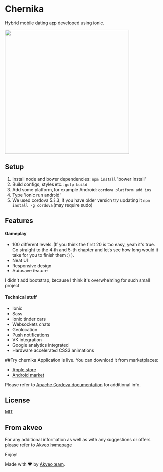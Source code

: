# Chernika
Hybrid mobile dating app developed using ionic.

<img src="http://i.imgur.com/kGrVr1R.gif" width="400">

## Setup
1. Install node and bower dependencies: `npm install` 'bower install'
2. Build configs, styles etc.: `gulp build`
3. Add some platform, for example Android: `cordova platform add ios`
4. Type 'ionic run android'
5. We used cordova 5.3.3, if you have older version try updating it `npm install -g cordova` (may require sudo)

## Features
#### Gameplay
* 100 different levels. (If you think the first 20 is too easy, yeah it's true. Go straight to the 4-th and 5-th chapter and let's see how long would it take for you to finish them :) ).
* Neat UI
* Responsive design
* Autosave feature

I didn't add bootstrap, because I think it's overwhelming for such small project

#### Technical stuff
* Ionic
* Sass
* Ionic tinder cars
* Websockets chats
* Geolocation
* Push notifications
* VK integration
* Google analytics integrated
* Hardware accelerated CSS3 animations

##Try chernika
Application is live. You can download it from marketplaces:
* [Apple store](https://itunes.apple.com/us/app/digit-square-puzzle-game/id959622726)
* [Android market](https://play.google.com/store/apps/details?id=com.flatlogic.digitsquare)

Please refer to [Apache Cordova documentation](http://cordova.apache.org/docs/en/4.0.0/) for additional info.

## License
[MIT](http://opensource.org/licenses/MIT)

## From akveo
For any additional information as well as with any suggestions or offers please refer to [Akveo homepage](http://akveo.com)

Enjoy!

Made with ♥ by [Akveo team](http://akveo.com/).
